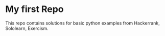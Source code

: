 # My first Repo

This repo contains solutions for basic python examples from Hackerrank, Sololearn, Exercism.

